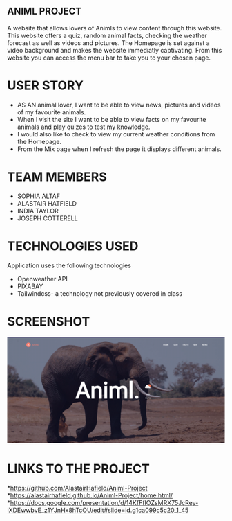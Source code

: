 ## ANIML PROJECT
A website that allows lovers of Animls to view content through this website.
This website offers a quiz, random animal facts, checking the weather forecast as well as videos and pictures.
The Homepage is set against a video background and makes the website immediatly captivating.
From this website you can access the menu bar to take you to your chosen page.
# USER STORY
* AS AN animal lover, I want to be able to view news, pictures and videos of my favourite animals.  
* When I visit the site I want to be able to view facts on my favourite animals and play quizes to test my knowledge.
* I would also like to check to view my current weather conditions from the Homepage.
* From the Mix page when I refresh the page it displays different animals.
# TEAM MEMBERS
* SOPHIA ALTAF
* ALASTAIR HATFIELD
* INDIA TAYLOR
* JOSEPH COTTERELL
# TECHNOLOGIES USED
Application uses the following technologies
* Openweather API
* PIXABAY
* Tailwindcss- a technology not previously covered in class
# SCREENSHOT
![READMESCREENSHOT](homepage.png)
# LINKS TO THE PROJECT
*https://github.com/AlastairHafield/Animl-Project
*https://alastairhafield.github.io/Animl-Project/home.html/
*https://docs.google.com/presentation/d/14KfFfIOZsMRX75JcRey-iXDEwwbvE_z1YJnHx8hTcOU/edit#slide=id.g1ca099c5c20_1_45
